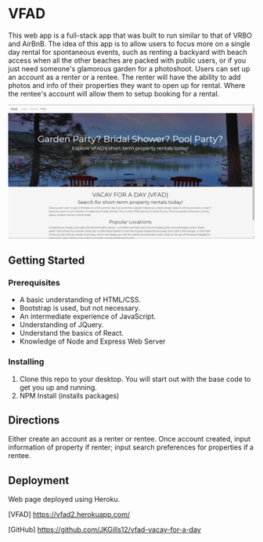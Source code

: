 # VFAD

This web app is a full-stack app that was built to run similar to that of VRBO and AirBnB. The idea of this app is to allow users to focus more on a single day rental for spontaneous events, such as renting a backyard with beach access when all the other beaches are packed with public users, or if you just need someone's glamorous garden for a photoshoot. Users can set up an account as a renter or a rentee. The renter will have the ability to add photos and info of their properties they want to open up for rental. Where the rentee's account will allow them to setup booking for a rental.

![screenshot](client/src/pages/images/vfad.jpg)
## Getting Started

### Prerequisites
* A basic understanding of HTML/CSS.
* Bootstrap is used, but not necessary.
* An intermediate experience of JavaScript.
* Understanding of JQuery.
* Understand the basics of React.
* Knowledge of Node and Express Web Server


### Installing

1) Clone this repo to your desktop.
You will start out with the base code to get you up and running.
2) NPM Install (installs packages)


## Directions
Either create an account as a renter or rentee. Once account created, input information of property if renter; input search preferences for properties if a rentee. 

## Deployment
Web page deployed using Heroku.

[VFAD] https://vfad2.herokuapp.com/

[GitHub] https://github.com/JKGills12/vfad-vacay-for-a-day

